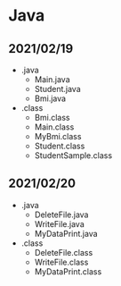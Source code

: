 # Java

## 2021/02/19
* .java
  * Main.java
  * Student.java
  * Bmi.java
* .class
  * Bmi.class
  * Main.class
  * MyBmi.class
  * Student.class
  * StudentSample.class
  
## 2021/02/20
* .java
  * DeleteFile.java
  * WriteFile.java
  * MyDataPrint.java
* .class
  * DeleteFile.class
  * WriteFile.class
  * MyDataPrint.class
